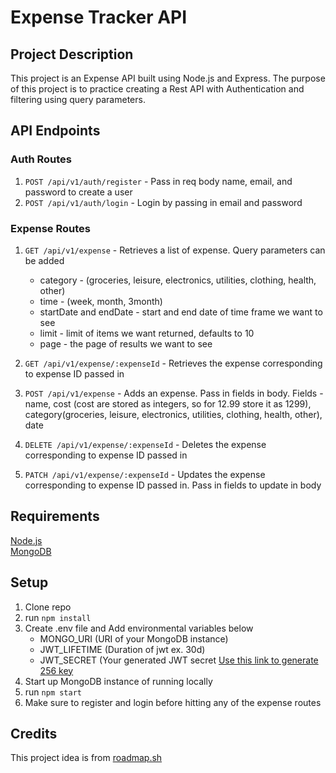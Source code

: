 # Expense Tracker API

## Project Description

This project is an Expense API built using Node.js and Express. The purpose of this project is to practice creating a Rest API with Authentication and filtering using query parameters.

## API Endpoints

### Auth Routes

1. `POST /api/v1/auth/register` - Pass in req body name, email, and password to create a user
2. `POST /api/v1/auth/login` - Login by passing in email and password

### Expense Routes

1. `GET /api/v1/expense` - Retrieves a list of expense. Query parameters can be added 
   - category - (groceries, leisure, electronics, utilities, clothing, health, other)
   - time - (week, month, 3month)
   - startDate and endDate - start and end date of time frame we want to see
   - limit - limit of items we want returned, defaults to 10
   - page - the page of results we want to see

2. `GET /api/v1/expense/:expenseId` - Retrieves the expense corresponding to expense ID passed in
3. `POST /api/v1/expense` - Adds an expense. Pass in fields in body. Fields - name, cost (cost are stored as integers, so for 12.99 store it as 1299), category(groceries, leisure, electronics, utilities, clothing, health, other), date
4. `DELETE /api/v1/expense/:expenseId` - Deletes the expense corresponding to expense ID passed in
5. `PATCH /api/v1/expense/:expenseId` - Updates the expense corresponding to expense ID passed in. Pass in fields to update in body

## Requirements

[Node.js](https://nodejs.org/en)\
[MongoDB](https://www.mongodb.com/)

## Setup

1. Clone repo
2. run `npm install`
3. Create .env file and Add environmental variables below
    - MONGO_URI (URI of your MongoDB instance)
    - JWT_LIFETIME (Duration of jwt ex. 30d)
    - JWT_SECRET (Your generated JWT secret [Use this link to generate 256 key](https://acte.ltd/utils/randomkeygen])
4. Start up MongoDB instance of running locally
5. run `npm start`
6. Make sure to register and login before hitting any of the expense routes

## Credits

This project idea is from [roadmap.sh](https://roadmap.sh/projects/expense-tracker-api)
